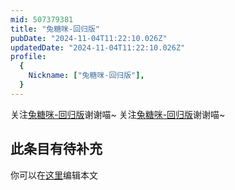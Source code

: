 ```yaml
---
mid: 507379381
title: "兔糖咪-回归版"
pubDate: "2024-11-04T11:22:10.026Z"
updatedDate: "2024-11-04T11:22:10.026Z"
profile:
  {
    Nickname: ["兔糖咪-回归版"],
  }
---
```


关注[兔糖咪-回归版](https://space.bilibili.com/507379381)谢谢喵~ 关注[兔糖咪-回归版](https://space.bilibili.com/507379381)谢谢喵~

## 此条目有待补充
你可以在[这里](https://github.com/Yuhanawa/VTuber.ICU/edit/master/src/content/v/兔糖咪-回归版/index.md)编辑本文
